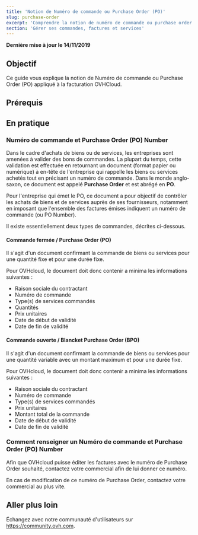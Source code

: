 ```yaml
---
title: 'Notion de Numéro de commande ou Purchase Order (PO)'
slug: purchase-order
excerpt: 'Comprendre la notion de numéro de commande ou purchase order et l'appliquer dans le cadre du réglement des factures OVHcloud'
section: 'Gérer ses commandes, factures et services'
---
```


**Dernière mise à jour le 14/11/2019**

## Objectif

Ce guide vous explique la notion de Numéro de commande ou Purchase Order (PO) appliqué à la facturation OVHCloud.

## Prérequis

## En pratique

### Numéro de commande et Purchase Order (PO) Number

Dans le cadre d'achats de biens ou de services, les entreprises sont amenées à valider des bons de commandes. La plupart du temps, cette validation est effectuée en retournant un document (format papier ou numérique) à en-tête de l'entreprise qui rappelle les biens ou services achetés tout en  précisant un numéro de commande.
Dans le monde anglo-saxon, ce document est appelé **Purchase Order** et est abrégé en **PO**.

Pour l'entreprise qui émet le PO, ce document a pour objectif de contrôler les achats de biens et de services auprès de ses fournisseurs, notamment en imposant que l'ensemble des factures émises indiquent un numéro de commande (ou PO Number).

Il existe essentiellement deux types de commandes, décrites ci-dessous.

#### Commande fermée / Purchase Order (PO)

Il s'agit d'un document confirmant la commande de biens ou services pour une quantité fixe et pour une durée fixe.

Pour OVHcloud, le document doit donc contenir a minima les informations suivantes :

* Raison sociale du contractant
* Numéro de commande
* Type(s) de services commandés
* Quantités
* Prix unitaires
* Date de début de validité
* Date de fin de validité

#### Commande ouverte / Blancket Purchase Order (BPO)

Il s'agit d'un document confirmant la commande de biens ou services pour une quantité variable avec un montant maximum et pour une durée fixe.

Pour OVHcloud, le document doit donc contenir a minima les informations suivantes :

* Raison sociale du contractant
* Numéro de commande
* Type(s) de services commandés
* Prix unitaires
* Montant total de la commande
* Date de début de validité
* Date de fin de validité

### Comment renseigner un Numéro de commande et Purchase Order (PO) Number

Afin que OVHcloud puisse éditer les factures avec le numéro de Purchase Order souhaité, contactez votre commercial afin de lui donner ce numéro.

En cas de modification de ce numéro de Purchase Order, contactez votre commercial au plus vite.


## Aller plus loin

Échangez avec notre communauté d'utilisateurs sur <https://community.ovh.com>.
